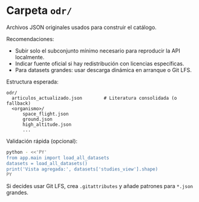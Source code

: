 # Carpeta `odr/`

Archivos JSON originales usados para construir el catálogo.

Recomendaciones:

- Subir solo el subconjunto mínimo necesario para reproducir la API localmente.
- Indicar fuente oficial si hay redistribución con licencias específicas.
- Para datasets grandes: usar descarga dinámica en arranque o Git LFS.

Estructura esperada:

```
odr/
  articulos_actualizado.json        # Literatura consolidada (o fallback)
  <organismo>/
      space_flight.json
      ground.json
      high_altitude.json
      ...
```

Validación rápida (opcional):
```bash
python - <<'PY'
from app.main import load_all_datasets
datasets = load_all_datasets()
print('Vista agregada:', datasets['studies_view'].shape)
PY
```

Si decides usar Git LFS, crea `.gitattributes` y añade patrones para `*.json` grandes.
